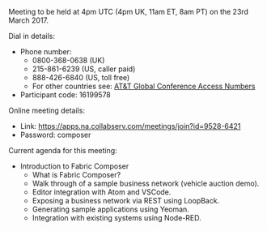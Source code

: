 Meeting to be held at 4pm UTC (4pm UK, 11am ET, 8am PT) on the 23rd March 2017.

Dial in details:
* Phone number:
  * 0800-368-0638 (UK)
  * 215-861-6239 (US, caller paid)
  * 888-426-6840 (US, toll free)
  * For other countries see: [AT&T Global Conference Access Numbers](https://www.teleconference.att.com/servlet/glbAccess?process=1&accessCode=16199578&accessNumber=08003680638&brand=att&lang=English)
* Participant code: 16199578

Online meeting details:
* Link: https://apps.na.collabserv.com/meetings/join?id=9528-6421
* Password: composer

Current agenda for this meeting:

* Introduction to Fabric Composer
  * What is Fabric Composer?
  * Walk through of a sample business network (vehicle auction demo).
  * Editor integration with Atom and VSCode.
  * Exposing a business network via REST using LoopBack.
  * Generating sample applications using Yeoman.
  * Integration with existing systems using Node-RED.